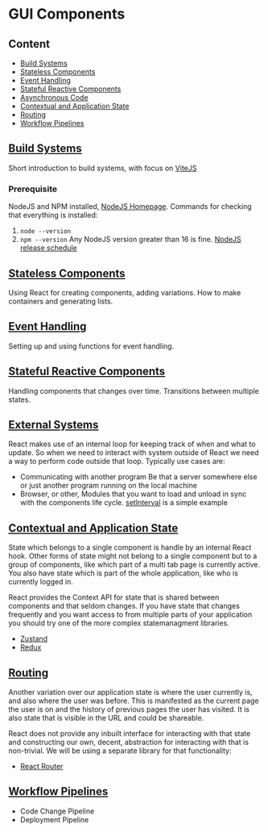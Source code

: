 # GUI Components

## Content

- [Build Systems](#build-systems)
- [Stateless Components](#stateless-components)
- [Event Handling](#event-handling)
- [Stateful Reactive Components](#stateful-reactive-components)
- [Asynchronous Code](#asynchronous-code)
- [Contextual and Application State](#contextual-and-application-state)
- [Routing](#routing)
- [Workflow Pipelines](#workflow-pipelines)

## [Build Systems](./Build%20Systems.md)
Short introduction to build systems, with focus on [ViteJS](https://vitejs.dev/)

### Prerequisite
NodeJS and NPM installed, [NodeJS Homepage](https://nodejs.org).
Commands for checking that everything is installed:
1. `node --version`
2. `npm --version`
Any NodeJS version greater than 16 is fine. [NodeJS release schedule](https://github.com/nodejs/release#release-schedule)

## [Stateless Components](./Stateless%20Components.md)
Using React for creating components, adding variations. How to make containers and generating lists.
  
## [Event Handling](./Event%20Handling.md)
Setting up and using functions for event handling.

## [Stateful Reactive Components](./Stateful%20Reactive%20Components.md)
Handling components that changes over time. Transitions between multiple states.
  
## [External Systems](./Asynchronous%20Code.md)
React makes use of an internal loop for keeping track of when and what to update. So when we need to interact with system outside of React we need a way to perform code outside that loop. Typically use cases are:
- Communicating with another program
  Be that a server somewhere else or just another program running on the local machine
- Browser, or other, Modules that you want to load and unload in sync with the components life cycle.
  [setInterval](https://developer.mozilla.org/en-US/docs/Web/API/setInterval) is a simple example

## [Contextual and Application State](./Contextual%20and%20Application%20State.md)
State which belongs to a single component is handle by an internal React hook.
Other forms of state might not belong to a single component but to a group of components, like which part of a multi tab page is currently active. You also have state which is part of the whole application, like who is currently logged in.

React provides the Context API for state that is shared between components and that seldom changes.
If you have state that changes frequently and you want access to from multiple parts of your application you should try one of the more complex statemanagment libraries.
- [Zustand](https://github.com/pmndrs/zustand)
- [Redux](https://react-redux.js.org/)

## [Routing](./Routing.md)

Another variation over our application state is where the user currently is, and also where the user was before. This is manifested as the current page the user is on and the history of previous pages the user has visited. It is also state that is visible in the URL and could be shareable.

React does not provide any inbuilt interface for interacting with that state and constructing our own, decent, abstraction for interacting with that is non-trivial. We will be using a separate library for that functionality:
- [React Router](https://reactrouter.com/)

## [Workflow Pipelines](./Workflow%20Pipelines.md)
- Code Change Pipeline
- Deployment Pipeline